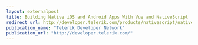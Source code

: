 ```yaml
---
layout: externalpost
title: Building Native iOS and Android Apps With Vue and NativeScript
redirect_url: http://developer.telerik.com/products/nativescript/native-ios-android-vue-nativescript/
publication_name: "Telerik Developer Network"
publication_url: "http://developer.telerik.com/"
---
```


